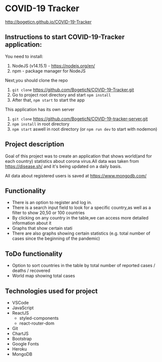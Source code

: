 # COVID-19 Tracker

http://bogeticn.github.io/COVID-19-Tracker

## Instructions to start COVID-19-Tracker application:

You need to install:

1. NodeJS (v14.15.1) - https://nodejs.org/en/
2. npm - package manager for NodeJS

Next,you should clone the repo

1. `git clone` https://github.com/BogeticN/COVID-19-Tracker.git
2. Go to project root directory and start `npm install`
3. After that, `npm start` to start the app

This application has its own server

1. `git clone` https://github.com/BogeticN/COVID-19-tracker-server.git
2. `npm install` in root directory
3. `npm start` aswell in root directory (or `npm run dev` to start with nodemon)

## Project description

Goal of this project was to create an application that shows world(and for each country) statistics about corona virus.All data was taken from https://disease.sh/ and it's being updated on a daily basis.

All data about registered users is saved at https://www.mongodb.com/ 

## Functionality

- There is an option to register and log in.
- There is a search input field to look for a specific country,as well as a filter to show 20,50 or 100 countries 
- By clicking on any country in the table,we can access more detailed information about it
- Graphs that show certain stati
- There are also graphs showing certain statistics (e.g. total number of cases since the beginning of the pandemic)

## ToDo functionality

- Option to sort countries in the table by total number of reported cases / deaths / recovered
- World map showing total cases

## Technologies used for project

- VSCode
- JavaScript
- ReactJS
    - styled-components
    - react-router-dom
- Git
- ChartJS
- Bootstrap
- Google Fonts
- Heroku
- MongoDB
